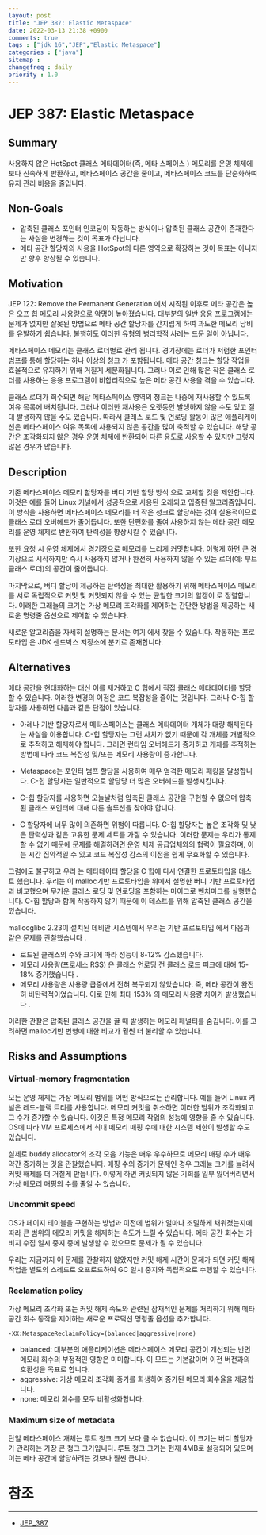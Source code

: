 ```yaml
---
layout: post
title: "JEP 387: Elastic Metaspace"
date: 2022-03-13 21:38 +0900
comments: true
tags : ["jdk 16","JEP","Elastic Metaspace"]
categories : ["java"]
sitemap :
changefreq : daily
priority : 1.0
---
```

# JEP 387: Elastic Metaspace
## Summary

사용하지 않은 HotSpot 클래스 메타데이터(즉, 메타 스페이스 ) 메모리를 운영 체제에 보다 신속하게 반환하고, 메타스페이스 공간을 줄이고, 메타스페이스 코드를 단순화하여 유지 관리 비용을 줄입니다.

## Non-Goals

* 압축된 클래스 포인터 인코딩이 작동하는 방식이나 압축된 클래스 공간이 존재한다는 사실을 변경하는 것이 목표가 아닙니다.
* 메타 공간 할당자의 사용을 HotSpot의 다른 영역으로 확장하는 것이 목표는 아니지만 향후 향상될 수 있습니다.

## Motivation

JEP 122: Remove the Permanent Generation 에서 시작된 이후로 메타 공간은 높은 오프 힙 메모리 사용량으로 악명이 높아졌습니다.
대부분의 일반 응용 프로그램에는 문제가 없지만 잘못된 방법으로 메타 공간 할당자를 간지럽게 하여 과도한 메모리 낭비를 유발하기 쉽습니다.
불행히도 이러한 유형의 병리학적 사례는 드문 일이 아닙니다.

메타스페이스 메모리는 클래스 로더별로 관리 됩니다.
경기장에는 로더가 저렴한 포인터 범프를 통해 할당하는 하나 이상의 청크 가 포함됩니다.
메타 공간 청크는 할당 작업을 효율적으로 유지하기 위해 거칠게 세분화됩니다.
그러나 이로 인해 많은 작은 클래스 로더를 사용하는 응용 프로그램이 비합리적으로 높은 메타 공간 사용을 겪을 수 있습니다.


클래스 로더가 회수되면 해당 메타스페이스 영역의 청크는 나중에 재사용할 수 있도록 여유 목록에 배치됩니다.
그러나 이러한 재사용은 오랫동안 발생하지 않을 수도 있고 절대 발생하지 않을 수도 있습니다.
따라서 클래스 로드 및 언로딩 활동이 많은 애플리케이션은 메타스페이스 여유 목록에 사용되지 않은 공간을 많이 축적할 수 있습니다.
해당 공간은 조각화되지 않은 경우 운영 체제에 반환되어 다른 용도로 사용할 수 있지만 그렇지 않은 경우가 많습니다.

## Description

기존 메타스페이스 메모리 할당자를 버디 기반 할당 방식 으로 교체할 것을 제안합니다.
이것은 예를 들어 Linux 커널에서 성공적으로 사용된 오래되고 입증된 알고리즘입니다.
이 방식을 사용하면 메타스페이스 메모리를 더 작은 청크로 할당하는 것이 실용적이므로 클래스 로더 오버헤드가 줄어듭니다.
또한 단편화를 줄여 사용하지 않는 메타 공간 메모리를 운영 체제로 반환하여 탄력성을 향상시킬 수 있습니다.

또한 요청 시 운영 체제에서 경기장으로 메모리를 느리게 커밋합니다.
이렇게 하면 큰 경기장으로 시작하지만 즉시 사용하지 않거나 완전히 사용하지 않을 수 있는 로더(예: 부트 클래스 로더)의 공간이 줄어듭니다.

마지막으로, 버디 할당이 제공하는 탄력성을 최대한 활용하기 위해 메타스페이스 메모리를 서로 독립적으로 커밋 및 커밋되지 않을 수 있는 균일한 크기의 알갱이 로 정렬합니다.
이러한 그래뉼의 크기는 가상 메모리 조각화를 제어하는 간단한 방법을 제공하는 새로운 명령줄 옵션으로 제어할 수 있습니다.

새로운 알고리즘을 자세히 설명하는 문서는 여기 에서 찾을 수 있습니다. 작동하는 프로토타입 은 JDK 샌드박스 저장소에 분기로 존재합니다.


## Alternatives

메타 공간을 현대화하는 대신 이를 제거하고 C 힙에서 직접 클래스 메타데이터를 할당할 수 있습니다.
이러한 변경의 이점은 코드 복잡성을 줄이는 것입니다. 그러나 C-힙 할당자를 사용하면 다음과 같은 단점이 있습니다.

* 아레나 기반 할당자로서 메타스페이스는 클래스 메타데이터 개체가 대량 해제된다는 사실을 이용합니다.
  C-힙 할당자는 그런 사치가 없기 때문에 각 개체를 개별적으로 추적하고 해제해야 합니다. 그러면 런타임 오버헤드가 증가하고 개체를 추적하는 방법에 따라 코드 복잡성 및/또는 메모리 사용량이 증가합니다.

* Metaspace는 포인터 범프 할당을 사용하여 매우 엄격한 메모리 패킹을 달성합니다. C-힙 할당자는 일반적으로 할당당 더 많은 오버헤드를 발생시킵니다.

* C-힙 할당자를 사용하면 오늘날처럼 압축된 클래스 공간을 구현할 수 없으며 압축된 클래스 포인터에 대해 다른 솔루션을 찾아야 합니다.

* C 할당자에 너무 많이 의존하면 위험이 따릅니다. C-힙 할당자는 높은 조각화 및 낮은 탄력성과 같은 고유한 문제 세트를 가질 수 있습니다.
  이러한 문제는 우리가 통제할 수 없기 때문에 문제를 해결하려면 운영 체제 공급업체와의 협력이 필요하며, 이는 시간 집약적일 수 있고 코드 복잡성 감소의 이점을 쉽게 무효화할 수 있습니다.

그럼에도 불구하고 우리 는 메타데이터 할당을 C 힙에 다시 연결한 프로토타입을 테스트 했습니다.
우리는 이 malloc기반 프로토타입을 위에서 설명한 버디 기반 프로토타입과 비교했으며 무거운 클래스 로딩 및 언로딩을 포함하는 마이크로 벤치마크를 실행했습니다.
C-힙 할당과 함께 작동하지 않기 때문에 이 테스트를 위해 압축된 클래스 공간을 껐습니다.

mallocglibc 2.23이 설치된 데비안 시스템에서 우리는 기반 프로토타입 에서 다음과 같은 문제를 관찰했습니다 .

* 로드된 클래스의 수와 크기에 따라 성능이 8-12% 감소했습니다.
* 메모리 사용량(프로세스 RSS) 은 클래스 언로딩 전 클래스 로드 피크에 대해 15-18% 증가했습니다 .
* 메모리 사용량은 사용량 급증에서 전혀 복구되지 않았습니다. 즉, 메타 공간이 완전히 비탄력적이었습니다. 이로 인해 최대 153% 의 메모리 사용량 차이가 발생했습니다 .

이러한 관찰은 압축된 클래스 공간을 끌 때 발생하는 메모리 페널티를 숨깁니다. 이를 고려하면 malloc기반 변형에 대한 비교가 훨씬 더 불리할 수 있습니다.


## Risks and Assumptions

### Virtual-memory fragmentation

모든 운영 체제는 가상 메모리 범위를 어떤 방식으로든 관리합니다.
예를 들어 Linux 커널은 레드-블랙 트리를 사용합니다.
메모리 커밋을 취소하면 이러한 범위가 조각화되고 그 수가 증가할 수 있습니다.
이것은 특정 메모리 작업의 성능에 영향을 줄 수 있습니다.
OS에 따라 VM 프로세스에서 최대 메모리 매핑 수에 대한 시스템 제한이 발생할 수도 있습니다.

실제로 buddy allocator의 조각 모음 기능은 매우 우수하므로 메모리 매핑 수가 매우 약간 증가하는 것을 관찰했습니다.
매핑 수의 증가가 문제인 경우 그래뉼 크기를 늘려서 커밋 해제를 더 거칠게 만듭니다.
이렇게 하면 커밋되지 않은 기회를 일부 잃어버리면서 가상 메모리 매핑의 수를 줄일 수 있습니다.


### Uncommit speed

OS가 페이지 테이블을 구현하는 방법과 이전에 범위가 얼마나 조밀하게 채워졌는지에 따라 큰 범위의 메모리 커밋을 해제하는 속도가 느릴 수 있습니다.
메타 공간 회수는 가비지 수집 일시 중지 중에 발생할 수 있으므로 문제가 될 수 있습니다.

우리는 지금까지 이 문제를 관찰하지 않았지만 커밋 해제 시간이 문제가 되면 커밋 해제 작업을 별도의 스레드로 오프로드하여 GC 일시 중지와 독립적으로 수행할 수 있습니다.

### Reclamation policy
가상 메모리 조각화 또는 커밋 해제 속도와 관련된 잠재적인 문제를 처리하기 위해 메타 공간 회수 동작을 제어하는 새로운 프로덕션 명령줄 옵션을 추가합니다.

`-XX:MetaspaceReclaimPolicy=(balanced|aggressive|none)`

* balanced: 대부분의 애플리케이션은 메타스페이스 메모리 공간이 개선되는 반면 메모리 회수의 부정적인 영향은 미미합니다. 이 모드는 기본값이며 이전 버전과의 호환성을 목표로 합니다.
* aggressive: 가상 메모리 조각화 증가를 희생하여 증가된 메모리 회수율을 제공합니다.
* none: 메모리 회수를 모두 비활성화합니다.

### Maximum size of metadata

단일 메타스페이스 개체는 루트 청크 크기 보다 클 수 없습니다.
이 크기는 버디 할당자가 관리하는 가장 큰 청크 크기입니다.
루트 청크 크기는 현재 4MB로 설정되어 있으며 이는 메타 공간에 할당하려는 것보다 훨씬 큽니다.





# 참조
-----
* [JEP_387](http://openjdk.java.net/jeps/387)
